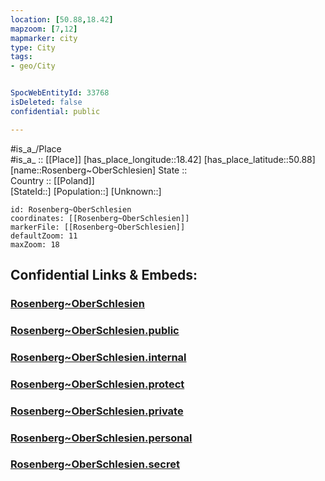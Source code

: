 ```yaml
---
location: [50.88,18.42] 
mapzoom: [7,12] 
mapmarker: city 
type: City
tags:
- geo/City


SpocWebEntityId: 33768
isDeleted: false
confidential: public

---
```

#is_a_/Place  
#is_a_ :: [[Place]] 
[has_place_longitude::18.42] 
[has_place_latitude::50.88] 
[name::Rosenberg~OberSchlesien] 
State ::  
Country :: [[Poland]]  
[StateId::] 
[Population::] 
[Unknown::] 


```leaflet
id: Rosenberg~OberSchlesien
coordinates: [[Rosenberg~OberSchlesien]] 
markerFile: [[Rosenberg~OberSchlesien]] 
defaultZoom: 11 
maxZoom: 18
```


## Confidential Links & Embeds: 

### [Rosenberg~OberSchlesien](/_Standards/Earth/Continent/Europe/Europe~East/Poland/Provinces~Poland/Opole/City/Rosenberg~OberSchlesien.md) 

### [Rosenberg~OberSchlesien.public](/_public/Earth/Continent/Europe/Europe~East/Poland/Provinces~Poland/Opole/City/Rosenberg~OberSchlesien.public.md) 

### [Rosenberg~OberSchlesien.internal](/_internal/Earth/Continent/Europe/Europe~East/Poland/Provinces~Poland/Opole/City/Rosenberg~OberSchlesien.internal.md) 

### [Rosenberg~OberSchlesien.protect](/_protect/Earth/Continent/Europe/Europe~East/Poland/Provinces~Poland/Opole/City/Rosenberg~OberSchlesien.protect.md) 

### [Rosenberg~OberSchlesien.private](/_private/Earth/Continent/Europe/Europe~East/Poland/Provinces~Poland/Opole/City/Rosenberg~OberSchlesien.private.md) 

### [Rosenberg~OberSchlesien.personal](/_personal/Earth/Continent/Europe/Europe~East/Poland/Provinces~Poland/Opole/City/Rosenberg~OberSchlesien.personal.md) 

### [Rosenberg~OberSchlesien.secret](/_secret/Earth/Continent/Europe/Europe~East/Poland/Provinces~Poland/Opole/City/Rosenberg~OberSchlesien.secret.md)

